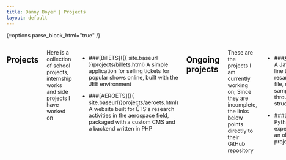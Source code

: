 ```yaml
---
title: Danny Boyer | Projects
layout: default
---
```


{::options parse_block_html="true" /}

<div class="small-12 medium-12 large-12 columns">

## Projects

Here is a collection of school projects, internship works and side projects I have worked on

* ###[BillETS]({{ site.baseurl }}projects/billets.html)
A simple application for selling tickets for popular shows online, built with the JEE environment

* ###[AEROETS]({{ site.baseurl}}projects/aeroets.html)
A website built for ÉTS's research activities in the aerospace field, packaged with a custom CMS and a backend written in PHP

## Ongoing projects

These are the projects I am currently working on; Since they are incomplete, the links below points directly to their GitHub repository

* ###[AudioResampler](https://github.com/dannyboyer/AudioResampler)
A Java command line tool for resampling WAV file, using 8 bits per sample. Achieved through a data structures course

* ###[LeveToiEtBouge](https://github.com/dannyboyer/LeveToiEtBouge)
Python/Django experimentation on an old college project

<!-- * ###[dannyboyer.github.io]({{ site.baseurl }}projects/portfolio.html)
A portfolio built with jekyll and hosted with github pages -->

</div>







